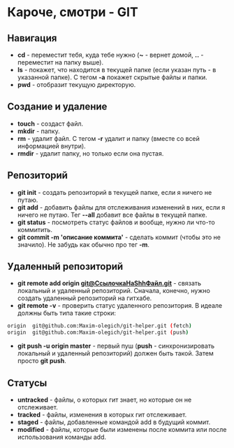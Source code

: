 # Кароче, смотри - GIT
## Навигация
- **cd** - переместит тебя, куда тебе нужно (**~** - вернет домой, **..** - переместит на папку выше).
- **ls** - покажет, что находится в текущей папке (если указан путь - в указанной папке). С тегом **-a** покажет скрытые файлы и папки.
- **pwd** - отобразит текущую директорую.
## Создание и удаление
- **touch** - создаст файл.
- **mkdir** - папку.
- **rm** - удалит файл. С тегом **-r** удалит и папку (вместе со всей информацией внутри).
- **rmdir** - удалит папку, но только если она пустая.
## Репозиторий
- **git init** - cоздать репозиторий в текущей папке, если я ничего не путаю.
- **git add** - добавить файлы для отслеживания изменений в них, если я ничего не путаю. Тег **--all** добавит все файлы в текущей папке.
- **git status** - посмотреть статус файлов и вообще, нужно ли что-то коммитить.
- **git commit -m 'описание коммита'** - сделать коммит (чтобы это не значило). Не забудь как обычно про тег **-m**.
## Удаленный репозиторий
- **git remote add origin git@СсылочкаНаShhФайл.git** - связать локальный и удаленный репозиторий. Сначала, конечно, нужно создать удаленный репозиторий на гитхабе.
- **git remote -v** - проверить статус удаленного репозитория. В идеале должны быть типа такие строки:
```BASH
origin  git@github.com:Maxim-olegich/git-helper.git (fetch)
origin  git@github.com:Maxim-olegich/git-helper.git (push)
```
- **git push -u origin master** - первый пуш (**push** - синхронизировать локальный и удаленный репозиторий) должен быть такой. Затем просто **git push**.

## Статусы
- **untracked** - файлы, о которых гит знает, но которые он не отслеживает.
- **tracked** - файлы, изменения в которых гит отслеживает.
- **staged** - файлы, добавленные командой add в будущий коммит.
- **modified** - файлы, которые были изменены после коммита или после использования команды add.